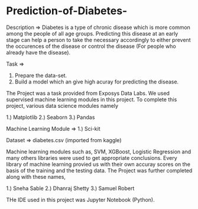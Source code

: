 # Prediction-of-Diabetes-

Description  => 
Diabetes is a type of chronic disease which is more common among the people of all age groups. Predicting this disease at an early stage can help a person to take the necessary accordingly to either prevent the occurences of the disease or control the disease (For people who already have the disease).

Task =>
1. Prepare the data-set.
2. Build a model which an give high acuray for predicting the disease.

The Project was a task provided from Exposys Data Labs. We used supervised machine learning modules in this project. To complete this project, various data science modules namely

1.) Matplotlib
2.) Seaborn
3.) Pandas

Machine Learning Module => 1.) Sci-kit

Dataset => diabetes.csv (imported from kaggle)

Machine learning modules such as, SVM, XGBoost, Logistic Regression and many others libraries were used to get appropriate conclusions. Every library of machine learning provied us with their own accuray scores on the basis of the training and the testing data.
The Project was further completed along with these names,

1.) Sneha Sable
2.) Dhanraj Shetty
3.) Samuel Robert

THe IDE used in this project was Jupyter Notebook (Python).
